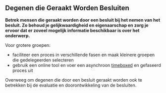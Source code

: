 ## Degenen die Geraakt Worden Besluiten

<summary>
<strong>Betrek mensen die geraakt worden door een besluit bij het nemen van het besluit. Zo behoud je gelijkwaardigheid en eigenaarschap en zorg je ervoor dat er zoveel mogelijk informatie beschikbaar is over het onderwerp.</strong>
</summary>

Voor grotere groepen:

- faciliteer een proces in verschillende fasen en maak kleinere groepen die gedelegeerden selecteren
- gebruik een online tool en voer een asynchroon [timeboxed](section:timebox-activities) en gefaseerd proces uit

Overweeg om degenen die door een besluit geraakt worden ook te betrekken bij de evaluatie en doorontwikkeling van de besluiten.